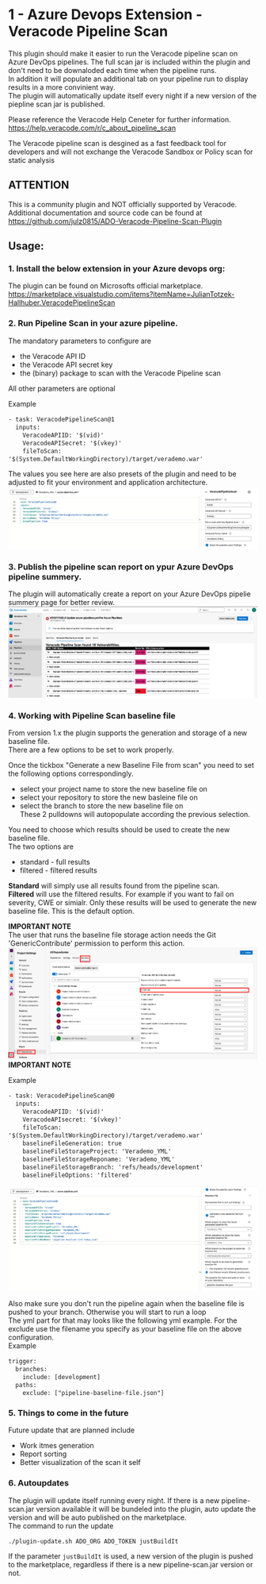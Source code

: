 # 1 - Azure Devops Extension - Veracode Pipeline Scan
This plugin should make it easier to run the Veracode pipeline scan on Azure DevOps pipelines. The full scan jar is included within the plugin and don't need to be downaloded each time when the pipeline runs.  
In addition it will populate an additional tab on your pipeline run to display results in a more convinient way.  
The plugin will automatically update itself every night if a new version of the piepline scan jar is published.  
  

Please reference the Veracode Help Ceneter for further information.  
https://help.veracode.com/r/c_about_pipeline_scan  

The Veracode pipeline scan is desgined as a fast feedback tool for developers and will not exchange the Veracode Sandbox or Policy scan for static analysis

ATTENTION  
---------
This is a community plugin and NOT officially supported by Veracode.
Additional documentation and source code can be found at https://github.com/julz0815/ADO-Veracode-Pipeline-Scan-Plugin

## Usage:

### 1. Install the below extension in your Azure devops org:
The plugin can be found on Microsofts official marketplace.
https://marketplace.visualstudio.com/items?itemName=JulianTotzek-Hallhuber.VeracodePipelineScan



### 2. Run  Pipeline Scan in your azure pipeline.
The mandatory parameters to configure are  
- the Veracode API ID  
- the Veracode API secret key  
- the (binary) package to scan with the Veracode Pipeline scan  
  
All other parameters are optional 
  
Example  
```
- task: VeracodePipelineScan@1  
  inputs:  
    VeracodeAPIID: '$(vid)'  
    VeracodeAPISecret: '$(vkey)'  
    fileToScan: '$(System.DefaultWorkingDirectory)/target/verademo.war'  
```    
The values you see here are also presets of the plugin and need to be adjusted to fit your environment and application architecture.  
![](/images/Standard_Config.png)  

### 3. Publish the pipeline scan report on ypur Azure DevOps pipeline summery.
The plugin will automatically create a report on your Azure DevOps pipelie summery page for better review.  
![](/images/Results_Overview.png)  
  
### 4. Working with Pipeline Scan baseline file  
From version 1.x the plugin supports the generation and storage of a new baseline file.  
There are a few options to be set to work properly.  
  
Once the tickbox "Generate a new Baseline File from scan" you need to set the following options correspondingly.  
- select your project name to store the new baseline file on
- select your repository to store the new basleine file on  
- select the branch to store the new baseline file on  
These 2 pulldowns will autopopulate according the previous selection.  
  
You need to choose which results should be used to create the new baseline file.  
The two options are  
- standard - full results  
- filtered - filtered results  
  
**Standard** will simply use all results found from the pipeline scan.  
**Filtered** will use the filtered results. For example if you want to fail on severity, CWE or simialr. Only these results will be used to generate the new baseline file. This is the default option.    
  
**IMPORTANT NOTE**  
The user that runs the baseline file storage action needs the Git 'GenericContribute' permission to perform this action.  
![](/images/Permissions_Config.png)  
**IMPORTANT NOTE** 
  
Example
```
- task: VeracodePipelineScan@0
  inputs:
    VeracodeAPIID: '$(vid)'
    VeracodeAPIsecret: '$(vkey)'
    fileToScan: '$(System.DefaultWorkingDirectory)/target/verademo.war'
    baselineFileGeneration: true
    baselineFileStorageProject: 'Verademo_YML'
    baselineFileStorageReponame: 'Verademo_YML'
    baselineFileStorageBranch: 'refs/heads/development'
    baselineFileOptions: 'filtered'
```
  
![](/images/Baseline_Config.png)  
  
Also make sure you don't run the pipeline again when the baseline file is pushed to your branch. Otherwise you will start to run a loop   
The yml part for that may looks like the following yml example. For the exclude use the filename you specify as your baseline file on the above configuration.    
Example
```
trigger:
  branches:
    include: [development]
  paths:
    exclude: ["pipeline-baseline-file.json"]
```  
  
### 5. Things to come in the future  
Future update that are planned include  
- Work itmes generation  
- Report sorting  
- Better visualization of the scan it self

### 6. Autoupdates  
The plugin will update itself running every night. If there is a new pipeline-scan.jar version available it will be bundeled into the plugin, auto update the version and will be auto published on the marketplace.  
The command to run the update  
```
./plugin-update.sh ADO_ORG ADO_TOKEN justBuildIt  
``` 
If the parameter ```justBuildIt``` is used, a new version of the plugin is pushed to the marketplace, regardless if there is a new pipeline-scan.jar version or not.